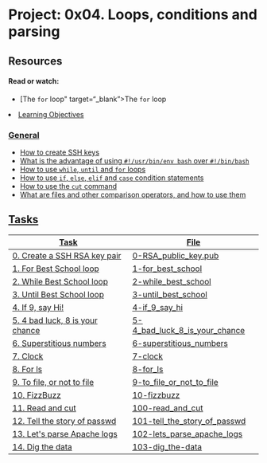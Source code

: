 # Project: 0x04. Loops, conditions and parsing

## Resources

#### Read or watch:

- [The <code>for</code> loop" target=“\_blank”>The <code>for</code> loop</a> </li>
<li><a href=](https://intranet.alxswe.com/rltoken/wT98UJfv_E2tk4yP9PcLLw)
- [Variable assignment and arithmetic](https://intranet.alxswe.com/rltoken/olvOKX699pq50rkHRE5cSA)
- [Comparison operators](https://intranet.alxswe.com/rltoken/HxohzllkOWh0t4dy_HptIQ)
- [File test operators](https://intranet.alxswe.com/rltoken/g8of2ABPEJfCNtPrDQaqVw)
- [Make your scripts portable](https://intranet.alxswe.com/rltoken/O0Ay21p7tDhfLMsYbtAKug)

## Learning Objectives

### General

- How to create SSH keys
- What is the advantage of using <code>#!/usr/bin/env bash</code> over <code>#!/bin/bash</code>
- How to use <code>while</code>, <code>until</code> and <code>for</code> loops
- How to use <code>if</code>, <code>else</code>, <code>elif</code> and <code>case</code> condition statements
- How to use the <code>cut</code> command
- What are files and other comparison operators, and how to use them

## Tasks

| Task                            | File                                                             |
| ------------------------------- | ---------------------------------------------------------------- |
| 0. Create a SSH RSA key pair    | [0-RSA_public_key.pub](./0-RSA_public_key.pub)                   |
| 1. For Best School loop         | [1-for_best_school](./1-for_best_school)                         |
| 2. While Best School loop       | [2-while_best_school](./2-while_best_school)                     |
| 3. Until Best School loop       | [3-until_best_school](./3-until_best_school)                     |
| 4. If 9, say Hi!                | [4-if_9_say_hi](./4-if_9_say_hi)                                 |
| 5. 4 bad luck, 8 is your chance | [5-4_bad_luck_8_is_your_chance](./5-4_bad_luck_8_is_your_chance) |
| 6. Superstitious numbers        | [6-superstitious_numbers](./6-superstitious_numbers)             |
| 7. Clock                        | [7-clock](./7-clock)                                             |
| 8. For ls                       | [8-for_ls](./8-for_ls)                                           |
| 9. To file, or not to file      | [9-to_file_or_not_to_file](./9-to_file_or_not_to_file)           |
| 10. FizzBuzz                    | [10-fizzbuzz](./10-fizzbuzz)                                     |
| 11. Read and cut                | [100-read_and_cut](./100-read_and_cut)                           |
| 12. Tell the story of passwd    | [101-tell_the_story_of_passwd](./101-tell_the_story_of_passwd)   |
| 13. Let's parse Apache logs     | [102-lets_parse_apache_logs](./102-lets_parse_apache_logs)       |
| 14. Dig the data                | [103-dig_the-data](./103-dig_the-data)                           |
